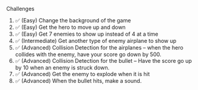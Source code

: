 Challenges
1. ✅ (Easy) Change the background of the game
2. ✅ (Easy) Get the hero to move up and down
3. ✅ (Easy) Get 7 enemies to show up instead of 4 at a time
4. ✅ (Intermediate) Get another type of enemy airplane to show up
5. ✅ (Advanced) Collision Detection for the airplanes – when the hero collides with the enemy, have your score go down by 500.
6. ✅ (Advanced) Collision Detection for the bullet – Have the score go up by 10 when an enemy is struck down. 
7. ✅ (Advanced) Get the enemy to explode when it is hit
8. ✅ (Advanced) When the bullet hits, make a sound.